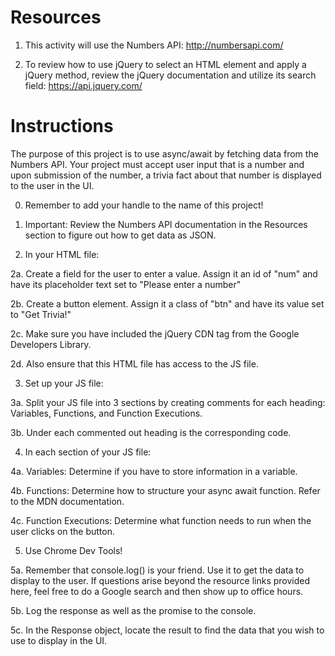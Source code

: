 # Resources

1. This activity will use the Numbers API: http://numbersapi.com/

2. To review how to use jQuery to select an HTML element and apply a jQuery method, review the jQuery documentation and utilize its search field: https://api.jquery.com/

# Instructions

The purpose of this project is to use async/await by fetching data from the Numbers API. Your project must accept user input that is a number and upon submission of the number, a trivia fact about that number is displayed to the user in the UI.

0. Remember to add your handle to the name of this project!

1. Important: Review the Numbers API documentation in the Resources section to figure out how to get data as JSON.

2. In your HTML file:

2a. Create a field for the user to enter a value. Assign it an id of "num" and have its placeholder text set to "Please enter a number"

2b. Create a button element. Assign it a class of "btn" and have its value set to "Get Trivia!"

2c. Make sure you have included the jQuery CDN tag from the Google Developers Library.

2d. Also ensure that this HTML file has access to the JS file.

3. Set up your JS file:

3a. Split your JS file into 3 sections by creating comments for each heading: Variables, Functions, and Function Executions.

3b. Under each commented out heading is the corresponding code.

4. In each section of your JS file:

4a. Variables: Determine if you have to store information in a variable.

4b. Functions: Determine how to structure your async await function. Refer to the MDN documentation.

4c. Function Executions: Determine what function needs to run when the user clicks on the button.

5. Use Chrome Dev Tools!

5a. Remember that console.log() is your friend. Use it to get the data to display to the user. If questions arise beyond the resource links provided here, feel free to do a Google search and then show up to office hours.

5b. Log the response as well as the promise to the console.

5c. In the Response object, locate the result to find the data that you wish to use to display in the UI.
